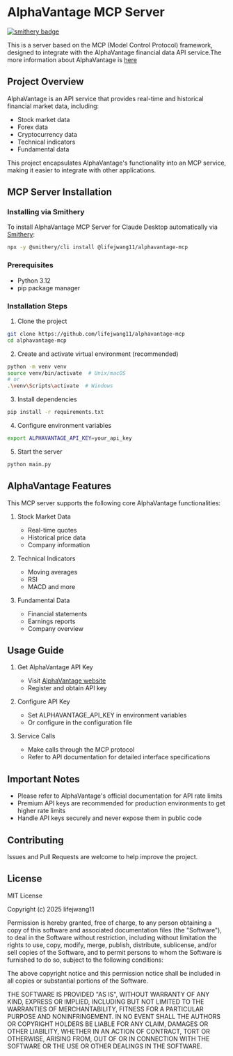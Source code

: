 # AlphaVantage MCP Server

[![smithery badge](https://smithery.ai/badge/@lifejwang11/alphavantage-mcp)](https://smithery.ai/server/@lifejwang11/alphavantage-mcp)

This is a server based on the MCP (Model Control Protocol) framework, designed to integrate with the AlphaVantage financial data API service.The more information about AlphaVantage is [here](https://www.alphavantage.co/documentation)

## Project Overview

AlphaVantage is an API service that provides real-time and historical financial market data, including:

- Stock market data
- Forex data
- Cryptocurrency data
- Technical indicators
- Fundamental data

This project encapsulates AlphaVantage's functionality into an MCP service, making it easier to integrate with other applications.

## MCP Server Installation

### Installing via Smithery

To install AlphaVantage MCP Server for Claude Desktop automatically via [Smithery](https://smithery.ai/server/@lifejwang11/alphavantage-mcp):

```bash
npx -y @smithery/cli install @lifejwang11/alphavantage-mcp
```

### Prerequisites

- Python 3.12
- pip package manager

### Installation Steps

1. Clone the project

```bash
git clone https://github.com/lifejwang11/alphavantage-mcp
cd alphavantage-mcp
```

2. Create and activate virtual environment (recommended)

```bash
python -m venv venv
source venv/bin/activate  # Unix/macOS
# or
.\venv\Scripts\activate  # Windows
```

3. Install dependencies

```bash
pip install -r requirements.txt
```

4. Configure environment variables

```bash
export ALPHAVANTAGE_API_KEY=your_api_key
```

5. Start the server

```bash
python main.py
```

## AlphaVantage Features

This MCP server supports the following core AlphaVantage functionalities:

1. Stock Market Data

   - Real-time quotes
   - Historical price data
   - Company information

2. Technical Indicators

   - Moving averages
   - RSI
   - MACD and more

3. Fundamental Data
   - Financial statements
   - Earnings reports
   - Company overview

## Usage Guide

1. Get AlphaVantage API Key

   - Visit [AlphaVantage website](https://www.alphavantage.co/)
   - Register and obtain API key

2. Configure API Key

   - Set ALPHAVANTAGE_API_KEY in environment variables
   - Or configure in the configuration file

3. Service Calls
   - Make calls through the MCP protocol
   - Refer to API documentation for detailed interface specifications

## Important Notes

- Please refer to AlphaVantage's official documentation for API rate limits
- Premium API keys are recommended for production environments to get higher rate limits
- Handle API keys securely and never expose them in public code

## Contributing

Issues and Pull Requests are welcome to help improve the project.

## License

MIT License

Copyright (c) 2025 lifejwang11

Permission is hereby granted, free of charge, to any person obtaining a copy
of this software and associated documentation files (the "Software"), to deal
in the Software without restriction, including without limitation the rights
to use, copy, modify, merge, publish, distribute, sublicense, and/or sell
copies of the Software, and to permit persons to whom the Software is
furnished to do so, subject to the following conditions:

The above copyright notice and this permission notice shall be included in all
copies or substantial portions of the Software.

THE SOFTWARE IS PROVIDED "AS IS", WITHOUT WARRANTY OF ANY KIND, EXPRESS OR
IMPLIED, INCLUDING BUT NOT LIMITED TO THE WARRANTIES OF MERCHANTABILITY,
FITNESS FOR A PARTICULAR PURPOSE AND NONINFRINGEMENT. IN NO EVENT SHALL THE
AUTHORS OR COPYRIGHT HOLDERS BE LIABLE FOR ANY CLAIM, DAMAGES OR OTHER
LIABILITY, WHETHER IN AN ACTION OF CONTRACT, TORT OR OTHERWISE, ARISING FROM,
OUT OF OR IN CONNECTION WITH THE SOFTWARE OR THE USE OR OTHER DEALINGS IN THE
SOFTWARE.
